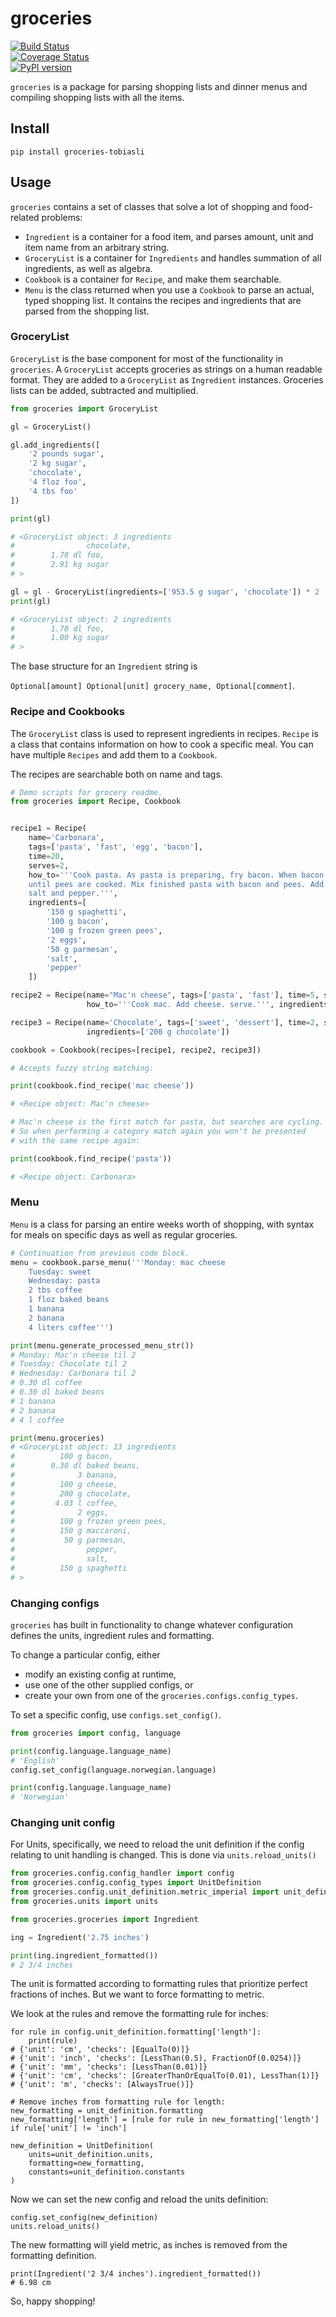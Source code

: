 # groceries
[![Build Status](https://travis-ci.org/tobiasli/groceries.svg?branch=master)](https://travis-ci.org/tobiasli/groceries)<br/>
[![Coverage Status](https://coveralls.io/repos/github/tobiasli/groceries/badge.svg?branch=master)](https://coveralls.io/github/tobiasli/groceries?branch=master)<br/>
[![PyPI version](https://badge.fury.io/py/groceries-tobiasli.svg)](https://badge.fury.io/py/tregex-tobiasli)<br/>

`groceries` is a package for parsing shopping lists and dinner menus and compiling shopping lists with all the items.

## Install

```
pip install groceries-tobiasli
```

## Usage

`groceries` contains a set of classes that solve a lot of shopping and food-related problems:

* `Ingredient` is a container for a food item, and parses amount, unit and item name from an arbitrary string.
* `GroceryList` is a container for `Ingredients` and handles summation of all ingredients, as well as algebra.
* `Cookbook` is a container for `Recipe`, and make them searchable.
* `Menu` is the class returned when you use a `Cookbook` to parse an actual, typed shopping list. It contains the recipes and ingredients that are parsed from the shopping list.

### GroceryList
`GroceryList` is the base component for most of the functionality in `groceries`. A `GroceryList` accepts groceries
as strings on a human readable format. They are added to a `GroceryList` as `Ingredient` instances. Groceries lists can
be added, subtracted and multiplied.

```python
from groceries import GroceryList

gl = GroceryList()

gl.add_ingredients([
    '2 pounds sugar',
    '2 kg sugar',
    'chocolate',
    '4 floz foo',
    '4 tbs foo'
])

print(gl)

# <GroceryList object: 3 ingredients
#                chocolate,
#        1.78 dl foo,
#        2.91 kg sugar
# >

gl = gl - GroceryList(ingredients=['953.5 g sugar', 'chocolate']) * 2
print(gl)

# <GroceryList object: 2 ingredients
#        1.78 dl foo,
#        1.00 kg sugar
# >
```

The base structure for an `Ingredient` string is 

`Optional[amount] Optional[unit] grocery_name, Optional[comment]`.

### Recipe and Cookbooks

The `GroceryList` class is used to represent ingredients in recipes. `Recipe` is a class that contains information
on how to cook a specific meal. You can have multiple `Recipes` and add them to a `Cookbook`.

The recipes are searchable both on name and tags. 

```python
# Demo scripts for grocery readme.
from groceries import Recipe, Cookbook


recipe1 = Recipe(
    name='Carbonara',
    tags=['pasta', 'fast', 'egg', 'bacon'],
    time=20,
    serves=2,
    how_to='''Cook pasta. As pasta is preparing, fry bacon. When bacon is done, add frozen pees and continue frying
    until pees are cooked. Mix finished pasta with bacon and pees. Add eggs and grated parmesan and stir. Season with
    salt and pepper.''',
    ingredients=[
        '150 g spaghetti',
        '100 g bacon',
        '100 g frozen green pees',
        '2 eggs',
        '50 g parmesan',
        'salt',
        'pepper'
    ])

recipe2 = Recipe(name="Mac'n cheese", tags=['pasta', 'fast'], time=5, serves=2,
                 how_to='''Cook mac. Add cheese. serve.''', ingredients=['150 g maccaroni', '100 g cheese', ])

recipe3 = Recipe(name='Chocolate', tags=['sweet', 'dessert'], time=2, serves=2, how_to='''Eat chocolate.''',
                 ingredients=['200 g chocolate'])

cookbook = Cookbook(recipes=[recipe1, recipe2, recipe3])

# Accepts fuzzy string matching:

print(cookbook.find_recipe('mac cheese'))

# <Recipe object: Mac'n cheese>

# Mac'n cheese is the first match for pasta, but searches are cycling. 
# So when performing a category match again you won't be presented 
# with the same recipe again:

print(cookbook.find_recipe('pasta'))

# <Recipe object: Carbonara>
```

### Menu
`Menu` is a class for parsing an entire weeks worth of shopping,
with syntax for meals on specific days as well as regular groceries.

```python
# Continuation from previous code block.
menu = cookbook.parse_menu('''Monday: mac cheese
    Tuesday: sweet
    Wednesday: pasta
    2 tbs coffee
    1 floz baked beans
    1 banana
    2 banana
    4 liters coffee''')

print(menu.generate_processed_menu_str())
# Monday: Mac'n cheese til 2
# Tuesday: Chocolate til 2
# Wednesday: Carbonara til 2
# 0.30 dl coffee
# 0.30 dl baked beans
# 1 banana
# 2 banana
# 4 l coffee

print(menu.groceries)
# <GroceryList object: 13 ingredients
#          100 g bacon,
#        0.30 dl baked beans,
#              3 banana,
#          100 g cheese,
#          200 g chocolate,
#         4.03 l coffee,
#              2 eggs,
#          100 g frozen green pees,
#          150 g maccaroni,
#           50 g parmesan,
#                pepper,
#                salt,
#          150 g spaghetti
# >
```

### Changing configs
`groceries` has built in functionality to change whatever configuration
defines the units, ingredient rules and formatting.

To change a particular config, either
* modify an existing config at runtime,
* use one of the other supplied configs, or
* create your own from one of the `groceries.configs.config_types`.

To set a specific config, use `configs.set_config()`.

```python
from groceries import config, language

print(config.language.language_name)
# 'English'
config.set_config(language.norwegian.language)

print(config.language.language_name)
# 'Norwegian'
```

### Changing unit config

For Units, specifically, we need to reload the unit definition if the
config relating to unit handling is changed. This is done via
`units.reload_units()`

```python
from groceries.config.config_handler import config
from groceries.config.config_types import UnitDefinition
from groceries.config.unit_definition.metric_imperial import unit_definition
from groceries.units import units

from groceries.groceries import Ingredient

ing = Ingredient('2.75 inches')

print(ing.ingredient_formatted())
# 2 3/4 inches
```
The unit is formatted according to formatting rules that prioritize
perfect fractions of inches. But we want to force formatting to metric.

We look at the rules and remove the formatting rule for inches:
```
for rule in config.unit_definition.formatting['length']:
    print(rule)
# {'unit': 'cm', 'checks': [EqualTo(0)]}
# {'unit': 'inch', 'checks': [LessThan(0.5), FractionOf(0.0254)]}
# {'unit': 'mm', 'checks': [LessThan(0.01)]}
# {'unit': 'cm', 'checks': [GreaterThanOrEqualTo(0.01), LessThan(1)]}
# {'unit': 'm', 'checks': [AlwaysTrue()]}

# Remove inches from formatting rule for length:
new_formatting = unit_definition.formatting
new_formatting['length'] = [rule for rule in new_formatting['length'] if rule['unit'] != 'inch']

new_definition = UnitDefinition(
    units=unit_definition.units,
    formatting=new_formatting,
    constants=unit_definition.constants
)
```
Now we can set the new config and reload the units definition:
```
config.set_config(new_definition)
units.reload_units()
```
The new formatting will yield metric, as inches is removed from the
formatting definition.
```
print(Ingredient('2 3/4 inches').ingredient_formatted())
# 6.98 cm
```

So, happy shopping!

